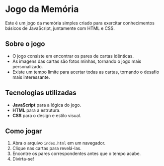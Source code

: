# Jogo da Memória

Este é um jogo da memória simples criado para exercitar conhecimentos básicos de JavaScript, juntamente com HTML e CSS.

## Sobre o jogo

- O jogo consiste em encontrar os pares de cartas idênticas.
- As imagens das cartas são fotos minhas, tornando o jogo mais personalizado.
- Existe um tempo limite para acertar todas as cartas, tornando o desafio mais interessante.

## Tecnologias utilizadas

- **JavaScript** para a lógica do jogo.
- **HTML** para a estrutura.
- **CSS** para o design e estilo visual.

## Como jogar

1. Abra o arquivo `index.html` em um navegador.
2. Clique nas cartas para revelá-las.
3. Encontre os pares correspondentes antes que o tempo acabe.
4. Divirta-se!
